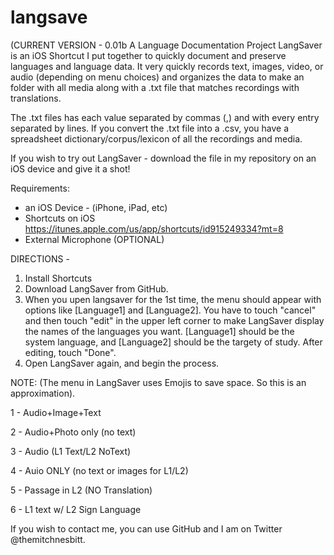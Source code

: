 # langsave
(CURRENT VERSION - 0.01b
A Language Documentation Project
LangSaver is an iOS Shortcut I put together to quickly document and preserve languages and language data. 
It very quickly records text, images, video, or audio (depending on menu choices) and organizes the data to make an folder with all media along with a .txt file that matches recordings with translations.

The .txt files has each value separated by commas (,) and with every entry separated by lines. If you convert the .txt file into a .csv, you have a spreadsheet dictionary/corpus/lexicon of all the recordings and media.

If you wish to try out LangSaver - download the file in my repository on an iOS device and give it a shot!

Requirements:
- an iOS Device - (iPhone, iPad, etc)
- Shortcuts on iOS
  https://itunes.apple.com/us/app/shortcuts/id915249334?mt=8
- External Microphone (OPTIONAL)

DIRECTIONS - 
1. Install Shortcuts
2. Download LangSaver from GitHub.
3. When you upen langsaver for the 1st time, the menu should appear with options like [Language1] and [Language2]. You have to touch "cancel" and then touch "edit" in the upper left corner to make LangSaver display the names of the languages you want. [Language1] should be the system language, and [Language2] should be the targety of study. After editing, touch "Done".
4. Open LangSaver again, and begin the process.

NOTE: (The menu in LangSaver uses Emojis to save space. So this is an approximation).
   
   1 - Audio+Image+Text
   
   2 - Audio+Photo only (no text)
   
   3 - Audio (L1 Text/L2 NoText)
   
   4 - Auio ONLY (no text or images for L1/L2)
   
   5 - Passage in L2 (NO Translation)
   
   6 - L1 text w/ L2 Sign Language
   
If you wish to contact me, you can use GitHub and I am on Twitter @themitchnesbitt.
